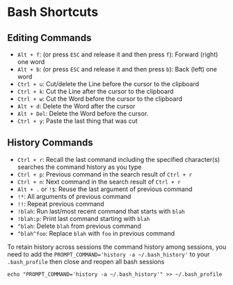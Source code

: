 # Bash Shortcuts

## Editing Commands

 * `Alt + f`: (or press `ESC` and release it and then press `f`): Forward (right) one word
 * `Alt + b`: (or press `ESC` and release it and then press `b`): Back (left) one word
 * `Ctrl + u`: Cut/delete the Line before the cursor to the clipboard
 * `Ctrl + k`: Cut the Line after the cursor to the clipboard
 * `Ctrl + w`: Cut the Word before the cursor to the clipboard
 * `Alt + d`: Delete the Word after the cursor
 * `Alt + Del`: Delete the Word before the cursor.
 * `Ctrl + y`: Paste the last thing that was cut

<!--more-->

## History Commands

 * `Ctrl + r`: Recall the last command including the specified character(s) searches the command history as you type
 * `Ctrl + p`: Previous command in the search result of `Ctrl + r`
 * `Ctrl + n`: Next command in the search result of `Ctrl + r`
 * `Alt + .` or `!$`: Reuse the last argument of previous command
 * `!*`: All arguments of previous command
 * `!!`: Repeat previous command
 * `!blah`: Run last/most recent command that starts with `blah`
 * `!blah:p`: Print last command starting with `blah`    
 * `^blah`: Delete `blah` from previous command
 * `^blah^foo`: Replace `blah` with `foo` in previous command

 To retain history across sessions the command history among sessions, you need to add the `PROMPT_COMMAND='history -a ~/.bash_history'` to your `.bash_profile` then close and reopen all bash sessions
 ```
 echo "PROMPT_COMMAND='history -a ~/.bash_history'" >> ~/.bash_profile
 ```